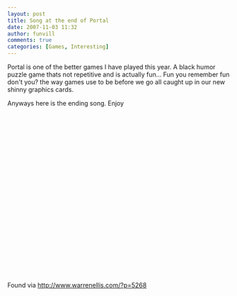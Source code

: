 ```yaml
---
layout: post
title: Song at the end of Portal
date: 2007-11-03 11:32
author: funvill
comments: true
categories: [Games, Interesting]
---
```

Portal is one of the better games I have played this year. A black humor puzzle game thats not repetitive and is actually fun... Fun you remember fun don't you? the way games use to be before we go all caught up in our new shinny graphics cards.

Anyways here is the ending song. Enjoy

<object width="425" height="366"><param name="movie" value="http://www.youtube.com/v/MXT2Gm9zSrc&rel=1&border=0"></param><param name="wmode" value="transparent"></param><embed src="http://www.youtube.com/v/MXT2Gm9zSrc&rel=1&border=0" type="application/x-shockwave-flash" wmode="transparent" width="425" height="366"></embed></object>

Found via <a href="http://www.warrenellis.com/?p=5268">http://www.warrenellis.com/?p=5268</a>

